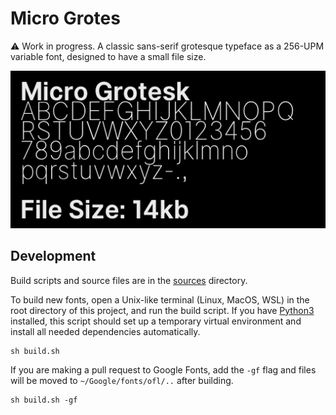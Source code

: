 # Micro Grotes
⚠️ Work in progress. A classic sans-serif grotesque typeface as a 256-UPM variable font, designed to have a small file size.

![basic specimen](documentation/animations/variable-font-specimen-001.gif)

## Development

Build scripts and source files are in the [sources](sources) directory.

To build new fonts, open a Unix-like terminal (Linux, MacOS, WSL) in the root directory of this project, and run the build script. If you have [Python3](https://www.python.org/) installed, this script should set up a temporary virtual environment and install all needed dependencies automatically.
```
sh build.sh
```
If you are making a pull request to Google Fonts, add the `-gf` flag and files will be moved to `~/Google/fonts/ofl/..` after building.
```
sh build.sh -gf
```
